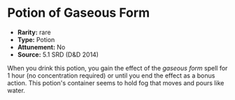 
# Potion of Gaseous Form

* **Rarity:** rare
* **Type:** Potion
* **Attunement:** No
* **Source:** 5.1 SRD (D&D 2014)


When you drink this potion, you gain the effect of the _gaseous form_ spell for 1 hour (no concentration required) or until you end the effect as a bonus action. This potion's container seems to hold fog that moves and pours like water.
